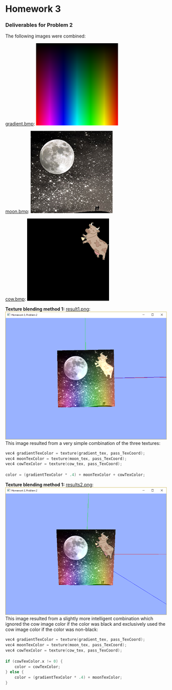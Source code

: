 # Homework 3

### Deliverables for Problem 2

The following images were combined:

[gradient.bmp](./gradient.bmp):
<img src="./gradient.bmp" /><br />

[moon.bmp](./moon.bmp):
<img src="./moon.bmp" /><br />

[cow.bmp](./cow.bmp):
<img src="./cow.bmp" /><br />

<b>Texture blending method 1:</b> [result1.png](./result1.png):
 <img src="./result1.png" /><br />
  This image resulted from a very simple combination of the three textures:

  ```c++
  vec4 gradientTexColor = texture(gradient_tex, pass_TexCoord);
  vec4 moonTexColor = texture(moon_tex, pass_TexCoord);
  vec4 cowTexColor = texture(cow_tex, pass_TexCoord);

  color = (gradientTexColor * .4) + moonTexColor + cowTexColor;
  ```

<b>Texture blending method 1:</b> [results2.png](./result2.png):
  <img src="./result2.png" /><br />
  This image resulted from a slightly more intelligent combination which ignored the cow image color if the color was black and exclusively used the cow image color if the color was non-black:

  ```c++
  vec4 gradientTexColor = texture(gradient_tex, pass_TexCoord);
  vec4 moonTexColor = texture(moon_tex, pass_TexCoord);
  vec4 cowTexColor = texture(cow_tex, pass_TexCoord);

  if (cowTexColor.x != 0) {
	  color = cowTexColor;
  } else {
	  color = (gradientTexColor * .4) + moonTexColor;
  }
  ```